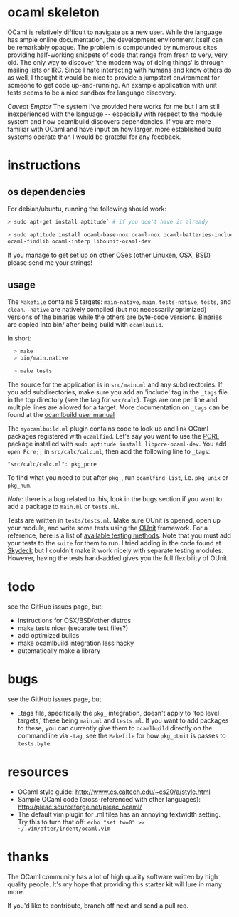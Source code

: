 ocaml skeleton
==============

OCaml is relatively difficult to navigate as a new user. While the language has
ample online documentation, the development environment itself can be remarkably
opaque. The problem is compounded by numerous sites providing half-working
snippets of code that range from fresh to very, very old. The only way to
discover 'the modern way of doing things' is through mailing lists or IRC. Since
I hate interacting with humans and know others do as well, I thought it would be
nice to provide a jumpstart environment for someone to get code up-and-running.
An example application with unit tests seems to be a nice sandbox for language
discovery.

*Caveat Emptor* The system I've provided here works for me but I am still
inexperienced with the language -- especially with respect to the module system
and how ocamlbuild discovers dependencies. If you are more familiar with OCaml
and have input on how larger, more established build systems operate than I
would be grateful for any feedback.

instructions
============

os dependencies
---------------

For debian/ubuntu, running the following should work:

```bash
> sudo apt-get install aptitude` # if you don't have it already

> sudo aptitude install ocaml-base-nox ocaml-nox ocaml-batteries-included
ocaml-findlib ocaml-interp libounit-ocaml-dev
```

If you manage to get set up on other OSes (other Linuxen, OSX, BSD) please send
me your strings!

usage
-----

The `Makefile` contains 5 targets: `main-native`, `main`, `tests-native`, `tests`, and
`clean`. `-native` are natively compiled (but not necessarily optimized)
versions of the binaries while the others are byte-code versions. Binaries are
copied into bin/ after being build with `ocamlbuild`.

In short:

```bash
  > make
  > bin/main.native

  > make tests
```

The source for the application is in `src/main.ml` and any subdirectories. If you
add subdirectories, make sure you add an 'include' tag in the `_tags` file in
the top directory (see the tag for `src/calc`). Tags are one per line and
multiple lines are allowed for a target. More documentation on `_tags` can be
found at the [ocamlbuild user
manual](http://nicolaspouillard.fr/ocamlbuild/ocamlbuild-user-guide.html#htoc15)

The `myocamlbuild.ml` plugin contains code to look up and link OCaml packages
registered with `ocamlfind`. Let's say you want to use the
[PCRE](http://www.pcre.org/) package installed with `sudo aptitude install
libpcre-ocaml-dev`. You add `open Pcre;;` in `src/calc/calc.ml`, then add the
following line to `_tags`:
```
"src/calc/calc.ml": pkg_pcre
```

To find what you need to put after `pkg_`, run `ocamlfind list`, i.e. `pkg_unix`
or `pkg_num`.

*Note*: there is a bug related to this, look in the bugs section if you want to
add a package to `main.ml` or `tests.ml`.

Tests are written in `tests/tests.ml`. Make sure OUnit is opened, open up your
module, and write some tests using the
[OUnit](http://ounit.forge.ocamlcore.org/api) framework. For a reference, here
is a list of [available testing
methods](http://ounit.forge.ocamlcore.org/api/OUnit.html).  Note that you must
add your tests to the `suite` for them to run. I tried adding in the code found
at [Skydeck](http://skydeck.com/blog/programming/unit-test-in-ocaml-with-ounit)
but I couldn't make it work nicely with separate testing modules. However,
having the tests hand-added gives you the full flexibility of OUnit.

todo
====

see the GitHub issues page, but:

* instructions for OSX/BSD/other distros
* make tests nicer (separate test files?)
* add optimized builds
* make ocamlbuild integration less hacky
* automatically make a library

bugs
====

see the GitHub issues page, but:

* _tags file, specifically the `pkg_` integration, doesn't apply to 'top level
  targets,' these being `main.ml` and `tests.ml`. If you want to add packages to
  these, you can currently give them to `ocamlbuild` directly on the commandline
  via `-tag`, see the `Makefile` for how `pkg_oUnit` is passes to `tests.byte`.

resources
=========

* OCaml style guide: http://www.cs.caltech.edu/~cs20/a/style.html
* Sample OCaml code (cross-referenced with other languages):
  http://pleac.sourceforge.net/pleac_ocaml/
* The default vim plugin for .ml files has an annoying textwidth setting. Try
  this to turn that off: `echo "set tw=0" >> ~/.vim/after/indent/ocaml.vim`

thanks
======

The OCaml community has a lot of high quality software written by high quality
people. It's my hope that providing this starter kit will lure in many more.

If you'd like to contribute, branch off next and send a pull req.
